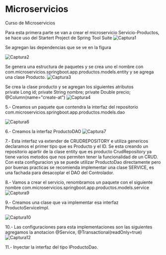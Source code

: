 # Microservicios
Curso de Microservicios

Para esta primera parte se van a crear el microservicio Servicio-Productos, se hace uso del Startert Project de Spring Tool Suite
![Captura1](https://user-images.githubusercontent.com/41167366/89090356-10cab100-d368-11ea-8210-e03f0c937237.PNG)


Se agregan las dependencias que se ve en la figura

![Captura2](https://user-images.githubusercontent.com/41167366/89090820-ef1ef900-d36a-11ea-9f53-fbf60650bfb0.PNG)

Se genera una estructura de paquetes y se crea uno el nombre con com.microservicios.springboot.app.productos.models.entity y se agrega una clase Producto.
![Captura3](https://user-images.githubusercontent.com/41167366/89090826-f0e8bc80-d36a-11ea-9708-af0337f18226.PNG)

Se crea la clase producto  y se agregan los siguientes atributos  
private Long id; private String nombre; private Double precio; @Column(name="create-at")
![Captura4](https://user-images.githubusercontent.com/41167366/89091108-8a649e00-d36c-11ea-9f33-c87251a7c6c9.PNG)

5.- Creamos un paquete que contendra la interfaz del repositorio com.microservicios.springboot.app.productos.models.dao

![Captura6](https://user-images.githubusercontent.com/41167366/89134400-82cb0380-d4ea-11ea-9ed0-e9d37c75c46a.PNG)


6.- Creamos la interfaz ProductoDAO
![Captura7](https://user-images.githubusercontent.com/41167366/89134440-e5bc9a80-d4ea-11ea-8322-6644d795a4ed.PNG)

7.- Esta interfaz va extender de CRUDREPOSITORY e utiliza genericos declaramos el primer tipo que es Producto y el ID. Se esta creando un repositorio apartir de la
clase entity que es producto
CrudRepository ya tiene varios metodos que nos permiten tener la funcionalidad de un CRUD.
Con esta configuracion ya se puede utilizar ProductoDao directamente pero por buenas practicas se recomienda implementar una clase SERVICE, es una fachada para desacoplar
el DAO del Controlador.


8.- Vamos a crear el servicio, renombramos un paquete con el siguiente nombre com.microservicios.springboot.app.productos.models.service
![Captura9](https://user-images.githubusercontent.com/41167366/89134751-3fbe5f80-d4ed-11ea-9524-885f0c048510.PNG)

9.- Creamos una clase que va implementar esa interfaz ProductoServiceImpl.

![Captura10](https://user-images.githubusercontent.com/41167366/89134812-b2c7d600-d4ed-11ea-88b2-f16fcc1cc757.PNG)


10.- Las configuraciones para esta implementaciones son las siguientes
agregamos la anotacion @Service, @Transactional(readOnly=true)
![Captura12](https://user-images.githubusercontent.com/41167366/89134882-56b18180-d4ee-11ea-98c9-31610c144cab.PNG)

11.- Inyectar la interfaz del tipo IProductoDao.


